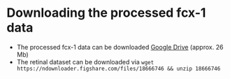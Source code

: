 # Downloading the processed fcx-1 data

* The processed fcx-1 data can be downloaded [Google Drive](https://drive.google.com/open?id=1fQKpYPHmenob692YZaG1P7YKWCYaTw19) (approx. 26 Mb)
* The retinal dataset can be downloaded via `wget https://ndownloader.figshare.com/files/18666746 && unzip 18666746`
